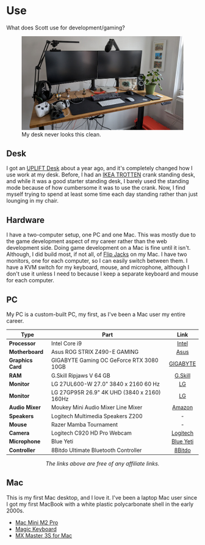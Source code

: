 # Use

What does Scott use for development/gaming?

<div class="images">
  <figure>
    <img src="/images/use/desk.jpg" alt="Picture of my abnormally clean desk." />
    <figcaption>My desk never looks this clean.</figcaption>
  </figure>
</div>

## Desk

I got an [UPLIFT Desk](https://www.upliftdesk.com/) about a year ago, and it's completely changed how I use work at my desk. Before, I had an [IKEA TROTTEN](https://www.ikea.com/us/en/p/trotten-desk-sit-stand-white-s99429578/) crank standing desk, and while it was a good starter standing desk, I barely used the standing mode because of how cumbersome it was to use the crank. Now, I find myself trying to spend at least some time each day standing rather than just lounging in my chair.

## Hardware

I have a two-computer setup, one PC and one Mac. This was mostly due to the game development aspect of my career rather than the web development side. Doing game development on a Mac is fine until it isn't. Although, I did build most, if not all, of [Flip Jacks](https://flipjacksgame.com/) on my Mac. I have two monitors, one for each computer, so I can easily switch between them. I have a KVM switch for my keyboard, mouse, and microphone, although I don't use it unless I need to because I keep a separate keyboard and mouse for each computer.

## PC

My PC is a custom-built PC, my first, as I've been a Mac user my entire career.

| Type              | Part                                        |                                                Link                                                |
| ----------------- | ------------------------------------------- | :------------------------------------------------------------------------------------------------: |
| **Processor**     | Intel Core i9                               |     [Intel](https://www.intel.com/content/www/us/en/products/details/processors/core/i9.html)      |
| **Motherboard**   | Asus ROG STRIX Z490-E GAMING                |       [Asus](https://rog.asus.com/us/motherboards/rog-strix/rog-strix-z490-e-gaming-model/)        |
| **Graphics Card** | GIGABYTE Gaming OC GeForce RTX 3080 10GB    |          [GIGABYTE](https://www.gigabyte.com/Graphics-Card/GV-N3080GAMING-OC-10GD-rev-10)          |
| **RAM**           | G.Skill Ripjaws V 64 GB                     |                   [G.Skill](https://www.gskill.com/products/1/165/184/Ripjaws-V)                   |
| **Monitor**       | LG 27UL600-W 27.0" 3840 x 2160 60 Hz        |                [LG](https://www.lg.com/us/monitors/lg-27ul600-w-4k-uhd-led-monitor)                |
| **Monitor**       | LG 27GP95R 26.9" 4K UHD (3840 x 2160) 160Hz |                  [LG](https://www.lg.com/us/monitors/lg-27gp95r-b-gaming-monitor)                  |
| **Audio Mixer**   | Moukey Mini Audio Mixer Line Mixer          | [Amazon](https://www.amazon.com/Moukey-Low-Noise-Sub-Mixing-Microphones-Mixer-MAMX1/dp/B08393DLGV) |
| **Speakers**      | Logitech Multimedia Speakers Z200           |                                                 -                                                  |
| **Mouse**         | Razer Mamba Tournament                      |                                                 -                                                  |
| **Camera**        | Logitech C920 HD Pro Webcam                 |   [Logitech](https://www.logitech.com/en-gb/products/webcams/c920-pro-hd-webcam.960-001055.html)   |
| **Microphone**    | Blue Yeti                                   |                            [Blue Yeti](https://blueyetimicrophone.com/)                            |
| **Controller**    | 8Bitdo Ultimate Bluetooth Controller        |                  [8Bitdo](https://www.8bitdo.com/ultimate-bluetooth-controller/)                   |

<center><i>The links above are free of any affiliate links.</i></center>

## Mac

This is my first Mac desktop, and I love it. I've been a laptop Mac user since I got my first MacBook with a white plastic polycarbonate shell in the early 2000s.

- [Mac Mini M2 Pro](https://www.apple.com/mac-mini/)
- [Magic Keyboard](https://www.apple.com/shop/product/MK2A3LL/A/magic-keyboard-us-english)
- [MX Master 3S for Mac](https://www.logitech.com/en-us/products/mice/mx-master-3s-mac-bluetooth-mouse.910-006570.html)
